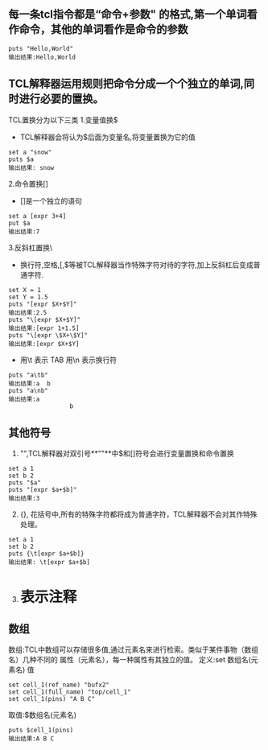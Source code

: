 ## 每一条tcl指令都是“命令+参数" 的格式,第一个单词看作命令，其他的单词看作是命令的参数
```
puts "Hello,World"
输出结果:Hello,World
```

## TCL解释器运用规则把命令分成一个个独立的单词,同时进行必要的置换。
TCL置换分为以下三类
1.变量值换$

- TCL解释器会将认为$后面为变量名,将变量置换为它的值
```
set a "snow"
puts $a
输出结果: snow
```
2.命令置换[]

- []是一个独立的语句
```
set a [expr 3+4]
put $a
输出结果:7
```
3.反斜杠置换\

- 换行符,空格,[,$等被TCL解释器当作特殊字符对待的字符,加上反斜杠后变成普通字符.
```
set X = 1 
set Y = 1.5
puts "[expr $X+$Y]"
输出结果:2.5
puts "\[expr $X+$Y]"
输出结果:[expr 1+1.5]
puts "\[expr \$X+\$Y]"
输出结果:[expr $X+$Y]

```
- 用\t 表示 TAB 用\n 表示换行符
```
puts "a\tb"
输出结果:a	b
puts "a\nb"
输出结果:a
				 b
```
## 其他符号
1. "",TCL解释器对双引号**""**中$和[]符号会进行变量置换和命令置换
```
set a 1
set b 2
puts "$a"
puts "[expr $a+$b]"
输出结果:3
```
2. {}, 花括号中,所有的特殊字符都将成为普通字符，TCL解释器不会对其作特殊处理。
```
set a 1 
set b 2 
puts {\t[expr $a+$b]}
输出结果: \t[expr $a+$b]
```
3. # 表示注释


## 数组
数组:TCL中数组可以存储很多值,通过元素名来进行检索。类似于某件事物（数组名）几种不同的
属性（元素名），每一种属性有其独立的值。
定义:set 数组名(元素名) 值
```
set cell_1(ref_name) "bufx2"
set cell_1(full_name) "top/cell_1"
set cell_1(pins) "A B C"

```
取值:$数组名(元素名)
```
puts $cell_1(pins)
输出结果:A B C
```

